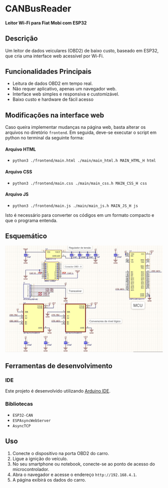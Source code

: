 # CANBusReader

#### Leitor Wi-Fi para Fiat Mobi com ESP32

## Descrição

Um leitor de dados veiculares (OBD2) de baixo custo, baseado em ESP32, que cria uma interface web acessível por Wi-Fi.

## Funcionalidades Principais

* Leitura de dados OBD2 em tempo real.
* Não requer aplicativo, apenas um navegador web.
* Interface web simples e responsiva e customizável.
* Baixo custo e hardware de fácil acesso

## Modificações na interface web

Caso queira implementar mudanças na página web, basta alterar os arquivos no diretório ``` frontend ```. Em seguida, deve-se executar o script em python no terminal da seguinte forma:

#### Arquivo HTML

* ``` python3 ./frontend/main.html ./main/main_html.h MAIN_HTML_H html ```

#### Arquivo CSS

* ``` python3 ./frontend/main.css ./main/main_css.h MAIN_CSS_H css ```

#### Arquivo JS

* ``` python3 ./frontend/main.js ./main/main_js.h MAIN_JS_H js ```

Isto é necessário para converter os códigos em um formato compacto e que o programa entenda.

## Esquemático

![Texto Alternativo](https://github.com/giordanobrandao/CANBusReader/blob/main/esquematico.jpeg?raw=true "Esquemático")

## Ferramentas de desenvolvimento

### IDE

Este projeto é desenvolvido utilizando [Arduino IDE](https://www.arduino.cc/en/software/).

### Bibliotecas

* ``` ESP32-CAN ```
* ``` ESPAsyncWebServer ```
* ``` AsyncTCP ```

## Uso

1. Conecte o dispositivo na porta OBD2 do carro.
2. Ligue a ignição do veículo.
3. No seu smartphone ou notebook, conecte-se ao ponto de acesso do microcontrolador.
4. Abra o navegador e acesse o endereço ``` http://192.168.4.1 ```.
5. A página exibirá os dados do carro.




